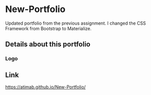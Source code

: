 # New-Portfolio
Updated portfolio from the previous assignment. I changed the CSS Framework from Bootstrap to Materialize.

## Details about this portfolio

### Logo




## Link 
https://atimab.github.io/New-Portfolio/
